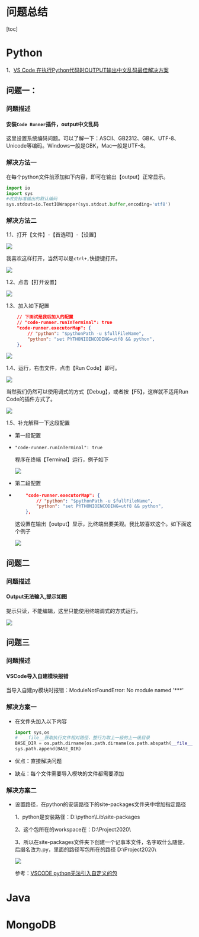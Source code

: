 # 问题总结

[toc]

# Python

1、[VS Code 在执行Python代码时OUTPUT输出中文乱码最佳解决方案](https://blog.csdn.net/fucaijin/article/details/94301901)

## 问题一：

### 问题描述

#### 安装`Code Runner`插件，output中文乱码

这里设置系统编码问题。可以了解一下：ASCII、GB2312、GBK、UTF-8、Unicode等编码。Windows一般是GBK，Mac一般是UTF-8。

### 解决方法一

在每个python文件前添加如下内容，即可在输出【output】正常显示。

```python
import io
import sys
#改变标准输出的默认编码
sys.stdout=io.TextIOWrapper(sys.stdout.buffer,encoding='utf8')
```



### 解决方法二

1.1、打开【文件】-【首选项】-【设置】

![](IMG/henggao_2020-02-21_12-58-36.png)

我喜欢这样打开，当然可以是`ctrl+,`快捷键打开。

![](IMG/henggao_2020-02-21_13-00-10.png)

1.2、点击【打开设置】

![](IMG/henggao_2020-02-21_13-03-21.png)

1.3、加入如下配置

```json
    // 下面试是我后加入的配置
    // "code-runner.runInTerminal": true
    "code-runner.executorMap": {
        // "python": "$pythonPath -u $fullFileName",
        "python": "set PYTHONIOENCODING=utf8 && python",
    },
```

![](IMG/henggao_2020-02-21_13-05-16.png)

1.4、运行，右击文件，点击【Run Code】即可。

![](IMG/henggao_2020-02-21_13-18-20.png)

当然我们仍然可以使用调式的方式【Debug】，或者按【F5】，这样就不适用Run Code的插件方式了。

![](IMG/henggao_2020-02-21_13-22-16.png)

1.5、补充解释一下这段配置

- 第一段配置

- ```
  "code-runner.runInTerminal": true 
  ```

  程序在终端【Terminal】运行，例子如下

  ![](IMG/henggao_2020-02-21_13-12-57.png)

- 第二段配置

- ```json
      "code-runner.executorMap": {
          // "python": "$pythonPath -u $fullFileName",
          "python": "set PYTHONIOENCODING=utf8 && python",
      },
  ```

  这设置在输出【output】显示，比终端出要美观。我比较喜欢这个。如下面这个例子

  ![](IMG/henggao_2020-02-21_13-10-28.png)



## 问题二

### 问题描述

#### Output无法输入,提示如图

提示只读，不能编辑，这里只能使用终端调式的方式运行。

![](img/微信截图_20200212122049.png)



## 问题三

### 问题描述

#### VSCode导入自建模块报错

当导入自建py模块时报错：ModuleNotFoundError: No module named  '***'

### 解决方案一

- 在文件头加入以下内容

  ```python
  import sys,os
  #  __file__获取执行文件相对路径，整行为取上一级的上一级目录
  BASE_DIR = os.path.dirname(os.path.dirname(os.path.abspath(__file__)))
  sys.path.append(BASE_DIR)
  ```

- 优点：直接解决问题
- 缺点：每个文件需要导入模块的文件都需要添加

### 解决方案二

- 设置路径，在python的安装路径下的site-packages文件夹中增加指定路径

  1、python是安装路径：D:\python\Lib\site-packages

  2、这个包所在的workspace在：D:\Project2020\

  3、所以在site-packages文件夹下创建一个记事本文件，名字取什么随便，后缀名改为.py，里面的路径写包所在的路径 D:\Project2020\

  ![](IMG/henggao_2020-03-18_19-12-58.png)

  
  
  参考：[VSCODE python无法引入自定义的包](https://blog.csdn.net/apacheuk/article/details/103542730?depth_1-utm_source=distribute.pc_relevant.none-task&utm_source=distribute.pc_relevant.none-task)





# Java



# MongoDB